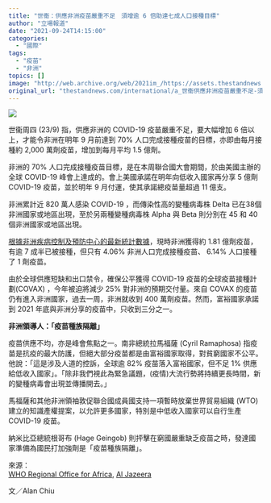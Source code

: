 ```yaml
---
title: "世衞：供應非洲疫苗嚴重不足　須增逾 6 倍助達七成人口接種目標"
author: "立場報道"
date: "2021-09-24T14:15:00"
categories:
  - "國際"
tags:
  - "疫苗"
  - "非洲"
topics: []
image: "http://web.archive.org/web/2021im_/https://assets.thestandnews.com/media/photos/%E9%9D%9E%E6%B4%B2.png"
original_url: "thestandnews.com/international/a_世衞供應非洲疫苗嚴重不足-須增逾-6-倍助達七成人口接種目標"
---
```

![](http://web.archive.org/web/2021im_/https://assets.thestandnews.com/media/photos/%E9%9D%9E%E6%B4%B2.png)

世衞周四 (23/9) 指，供應非洲的 COVID-19 疫苗嚴重不足，要大幅增加 6 倍以上，才能令非洲在明年 9 月前達到 70% 人口完成接種疫苗的目標，亦即由每月接種約 2,000 萬劑疫苗，增加到每月平均 1.5 億劑。

非洲的 70% 人口完成接種疫苗目標，是在本周聯合國大會期間，於由美國主辦的全球 COVID-19 峰會上達成的。會上美國承諾在明年向低收入國家再分享 5 億劑 COVID-19 疫苗，並於明年 9 月付運，使其承諾總疫苗量超過 11 億支。

非洲累計近 820 萬人感染 COVID-19 ，而傳染性高的變種病毒株 Delta 已在38個非洲國家或地區出現，至於另兩種變種病毒株 Alpha 與 Beta 則分別在 45 和 40 個非洲國家或地區出現。

[根據非洲疾病控制及預防中心的最新統計數據](http://web.archive.org/web/20211229132909/https://africacdc.org/covid-19-vaccination/)，現時非洲獲得約 1.81 億劑疫苗，有逾 7 成半已被接種，但只有 4.06% 非洲人口完成接種疫苗、 6.14% 人口接種了 1 劑疫苗。

由於全球供應短缺和出口禁令，確保公平獲得 COVID-19 疫苗的全球疫苗接種計劃(COVAX) ，今年被迫將減少 25% 對非洲的預期交付量。來自 COVAX 的疫苗仍有進入非洲國家，過去一周，非洲就收到 400 萬劑疫苗。然而，富裕國家承諾到 2021 年底與非洲分享的疫苗中，只收到三分之一。

**非洲領導人：「疫苗種族隔離」**

疫苗供應不均，亦是峰會焦點之一。南非總統拉馬福薩 (Cyril Ramaphosa) 指疫苗是抗疫的最大防護，但絕大部分疫苗都是由富裕國家取得，對貧窮國家不公平。他說：「這是涉及人道的控訴，全球逾 82% 疫苗落入富裕國家，但不足 1% 供應給低收入國家」。「除非我們視此為緊急議題，(疫情)大流行勢將持續更長時間，新的變種病毒會出現並傳播開去。」

馬福薩和其他非洲領袖敦促聯合國成員國支持一項暫時放棄世界貿易組織 (WTO) 建立的知識產權提案，以允許更多國家，特別是中低收入國家可以自行生產 COVID-19 疫苗。

納米比亞總統根哥布 (Hage Geingob) 則抨擊在窮國嚴重缺乏疫苗之時，發達國家準備為國民打加強劑是「疫苗種族隔離」。

來源：  
[WHO Regional Office for Africa](http://web.archive.org/web/20211229132909/https://www.afro.who.int/news/africa-needs-seven-fold-rise-covid-19-vaccine-shipments), [Al Jazeera](http://web.archive.org/web/20211229132909/https://www.aljazeera.com/news/2021/9/23/african-leaders-highlight-vaccine-inequity-in-un-speeches)

文／Alan Chiu